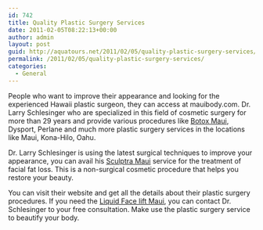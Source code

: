 ```yaml
---
id: 742
title: Quality Plastic Surgery Services
date: 2011-02-05T08:22:13+00:00
author: admin
layout: post
guid: http://aquatours.net/2011/02/05/quality-plastic-surgery-services/
permalink: /2011/02/05/quality-plastic-surgery-services/
categories:
  - General
---
```

People who want to improve their appearance and looking for the experienced Hawaii plastic surgeon, they can access at mauibody.com. Dr. Larry Schlesinger who are specialized in this field of cosmetic surgery for more than 29 years and provide various procedures like [Botox Maui](http://www.mauibody.com/botox-hawaii-maui-hilo-kona-oahu), Dysport, Perlane and much more plastic surgery services in the locations like Maui, Kona-Hilo, Oahu.

Dr. Larry Schlesinger is using the latest surgical techniques to improve your appearance, you can avail his [Sculptra Maui](http://www.mauibody.com/sculptra-hawaii-maui-hilo-kona-honolulu) service for the treatment of facial fat loss. This is a non-surgical cosmetic procedure that helps you restore your beauty.

You can visit their website and get all the details about their plastic surgery procedures. If you need the [Liquid Face lift Maui](http://www.mauibody.com/liquid-face-lift), you can contact Dr. Schlesinger to your free consultation. Make use the plastic surgery service to beautify your body.
